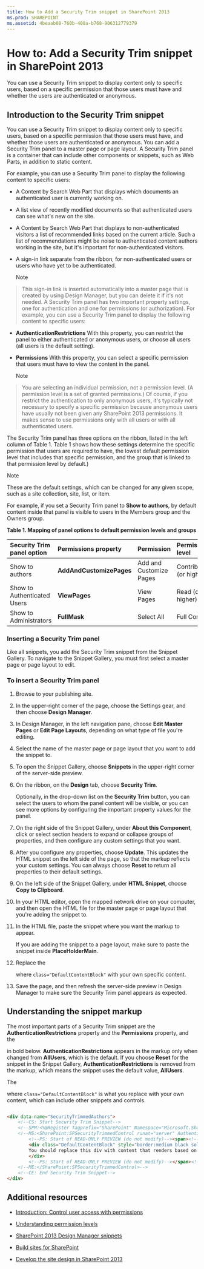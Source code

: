 ```yaml
---
title: How to Add a Security Trim snippet in SharePoint 2013
ms.prod: SHAREPOINT
ms.assetid: 4beaab08-760b-408a-b768-906312779379
---
```



# How to: Add a Security Trim snippet in SharePoint 2013
You can use a Security Trim snippet to display content only to specific users, based on a specific permission that those users must have and whether the users are authenticated or anonymous. 
## Introduction to the Security Trim snippet
<a name="Introduction"> </a>

You can use a Security Trim snippet to display content only to specific users, based on a specific permission that those users must have, and whether those users are authenticated or anonymous. You can add a Security Trim panel to a master page or page layout. A Security Trim panel is a container that can include other components or snippets, such as Web Parts, in addition to static content. 
  
    
    
For example, you can use a Security Trim panel to display the following content to specific users: 
  
    
    

- A Content by Search Web Part that displays which documents an authenticated user is currently working on. 
    
  
- A list view of recently modified documents so that authenticated users can see what's new on the site. 
    
  
- A Content by Search Web Part that displays to non-authenticated visitors a list of recommended links based on the current article. Such a list of recommendations might be noise to authenticated content authors working in the site, but it's important for non-authenticated visitors. 
    
  
- A sign-in link separate from the ribbon, for non-authenticated users or users who have yet to be authenticated. 
    
    > [!NOTE]  
> This sign-in link is inserted automatically into a master page that is created by using Design Manager, but you can delete it if it's not needed. 
A Security Trim panel has two important property settings, one for authentication and one for permissions (or authorization). For example, you can use a Security Trim panel to display the following content to specific users: 
  
    
    

- **AuthenticationRestrictions** With this property, you can restrict the panel to either authenticated or anonymous users, or choose all users (all users is the default setting).
    
  
- **Permissions** With this property, you can select a specific permission that users must have to view the content in the panel.
    
    > [!NOTE]  
> You are selecting an individual permission, not a permission level. (A permission level is a set of granted permissions.) 
Of course, if you restrict the authentication to only anonymous users, it's typically not necessary to specify a specific permission because anonymous users have usually not been given any SharePoint 2013 permissions. It makes sense to use permissions only with all users or with all authenticated users. 
  
    
    
The Security Trim panel has three options on the ribbon, listed in the left column of Table 1. Table 1 shows how these settings determine the specific permission that users are required to have, the lowest default permission level that includes that specific permission, and the group that is linked to that permission level by default.) 
  
    
    

> [!NOTE]  
> These are the default settings, which can be changed for any given scope, such as a site collection, site, list, or item. 
  
    
    

For example, if you set a Security Trim panel to **Show to authors**, by default content inside that panel is visible to users in the Members group and the Owners group. 
  
    
    

**Table 1. Mapping of panel options to default permission levels and groups**


|**Security Trim panel option**|**Permissions property**|**Permission**|**Permission level**|**Group**|
|:-----|:-----|:-----|:-----|:-----|
|Show to authors |**AddAndCustomizePages**|Add and Customize Pages |Contribute (or higher) |Members |
|Show to Authenticated Users |**ViewPages**|View Pages |Read (or higher) |Visitors |
|Show to Administrators |**FullMask**|Select All |Full Control |Owners |
   

### Inserting a Security Trim panel
<a name="InsertSnippet"> </a>

Like all snippets, you add the Security Trim snippet from the Snippet Gallery. To navigate to the Snippet Gallery, you must first select a master page or page layout to edit. 
  
    
    

### To insert a Security Trim panel


1. Browse to your publishing site. 
    
  
2. In the upper-right corner of the page, choose the Settings gear, and then choose **Design Manager**. 
    
  
3. In Design Manager, in the left navigation pane, choose **Edit Master Pages** or **Edit Page Layouts**, depending on what type of file you're editing. 
    
  
4. Select the name of the master page or page layout that you want to add the snippet to. 
    
  
5. To open the Snippet Gallery, choose **Snippets** in the upper-right corner of the server-side preview.
    
  
6. On the ribbon, on the **Design** tab, choose **Security Trim**. 
    
    Optionally, in the drop-down list on the **Security Trim** button, you can select the users to whom the panel content will be visible, or you can see more options by configuring the important property values for the panel.
    
  
7. On the right side of the Snippet Gallery, under **About this Component**, click or select section headers to expand or collapse groups of properties, and then configure any custom settings that you want. 
    
  
8. After you configure any properties, choose **Update**. This updates the HTML snippet on the left side of the page, so that the markup reflects your custom settings. You can always choose **Reset** to return all properties to their default settings.
    
  
9. On the left side of the Snippet Gallery, under **HTML Snippet**, choose **Copy to Clipboard**. 
    
  
10. In your HTML editor, open the mapped network drive on your computer, and then open the HTML file for the master page or page layout that you're adding the snippet to. 
    
  
11. In the HTML file, paste the snippet where you want the markup to appear. 
    
    If you are adding the snippet to a page layout, make sure to paste the snippet inside **PlaceHolderMain**. 
    
  
12. Replace the **<div>** where `class="DefaultContentBlock"` with your own specific content.
    
  
13. Save the page, and then refresh the server-side preview in Design Manager to make sure the Security Trim panel appears as expected. 
    
  

## Understanding the snippet markup
<a name="UnderstandMarkup"> </a>

The most important parts of a Security Trim snippet are the **AuthenticationRestrictions** property and the **Permissions** property, and the **<div>** in bold below. **AuthenticationRestrictions** appears in the markup only when changed from **AllUsers**, which is the default. If you choose **Reset** for the snippet in the Snippet Gallery, **AuthenticationRestrictions** is removed from the markup, which means the snippet uses the default value, **AllUsers**. 
  
    
    
The **<div>** where `class="DefaultContentBlock"` is what you replace with your own content, which can include other snippets and controls.
  
    
    



```HTML

<div data-name="SecurityTrimmedAuthors">
    <!--CS: Start Security Trim Snippet-->
    <!--SPM:<%@Register Tagprefix="SharePoint" Namespace="Microsoft.SharePoint.WebControls" Assembly="Microsoft.SharePoint, Version=15.0.0.0, Culture=neutral, PublicKeyToken=71e9bce111e9429c"%>-->
    <!--MS:<SharePoint:SPSecurityTrimmedControl runat="server" AuthenticationRestrictions="AuthenticatedUsersOnly" Permissions="AddAndCustomizePages" PermissionContext="RootSite">-->
        <!--PS: Start of READ-ONLY PREVIEW (do not modify)--><span><!--PE: End of READ-ONLY PREVIEW-->
        <div class="DefaultContentBlock" style="border:medium black solid; background:yellow; color:black; margin:20px; padding:10px;">
        You should replace this div with content that renders based on your Security Trim Properties.
        </div>
        <!--PS: Start of READ-ONLY PREVIEW (do not modify)--></span><!--PE: End of READ-ONLY PREVIEW-->
    <!--ME:</SharePoint:SPSecurityTrimmedControl>-->
    <!--CE: End Security Trim Snippet-->
</div>
```


## Additional resources
<a name="AdditionalResources"> </a>


-  [Introduction: Control user access with permissions](http://office.microsoft.com/en-us/sharepoint-foundation-help/introduction-control-user-access-with-permissions-HA102771919.aspx?CTT=1)
    
  
-  [Understanding permission levels](http://office.microsoft.com/en-us/products/default-permission-levels-HA102772313.aspx?CTT=5&amp;origin=HA102771919)
    
  
-  [SharePoint 2013 Design Manager snippets](sharepoint-2013-design-manager-snippets.md)
    
  
-  [Build sites for SharePoint](build-sites-for-sharepoint.md)
    
  
-  [Develop the site design in SharePoint 2013](develop-the-site-design-in-sharepoint-2013.md)
    
  


